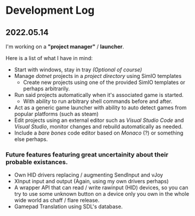 # Development Log

## 2022.05.14
I'm working on a **"project manager"** / **launcher**.

Here is a list of what I have in mind:
  * Start with windows, stay in tray *(Optional of course)*
  * Manage *dotnet* projects in a *project directory* using SimIO templates
    * Create new projects using one of the provided SimIO templates or perhaps arbitrarily.
  * Run said projects automatically when it's associated game is started.
    * With ability to run arbitrary shell commands before and after.
  * Act as a generic game launcher with ability to auto detect games from popular platforms (such as steam)
  * Edit projects using an external editor such as *Visual Studio Code* and *Visual Studio*, monitor changes and rebuild automatically as needed.
  * Include a *bare bones* code editor based on *Monaco* (?) or something else perhaps.

  ### Future features featuring great uncertainity about their probable existances.
  * Own HID drivers replacing / augmenting SendInput and vJoy
  * XInput input and output (Again, using my own drivers perhaps)
  * A wrapper API that can read / write rawinput (HID) devices, so you can try to use some unknown button on a device only you own in the whole wide world as chaff / flare release.
  * Gamepad Translation using SDL's database.

